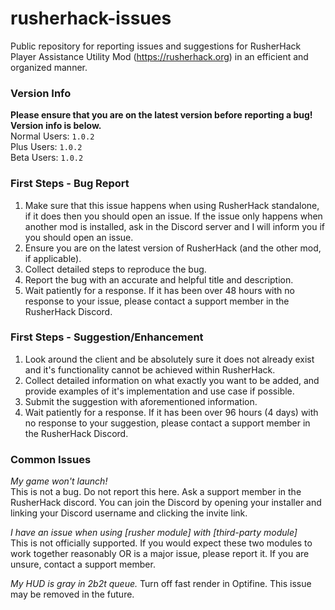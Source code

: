 # rusherhack-issues
Public repository for reporting issues and suggestions for RusherHack Player Assistance Utility Mod (https://rusherhack.org) in an efficient and organized manner.  

### Version Info
**Please ensure that you are on the latest version before reporting a bug! Version info is below.**  
Normal Users: `1.0.2`  
Plus Users: `1.0.2`  
Beta Users: `1.0.2`  

### First Steps - Bug Report

1. Make sure that this issue happens when using RusherHack standalone, if it does then you should open an issue. If the issue only happens when another mod is installed, ask in the Discord server and I will inform you if you should open an issue.
2. Ensure you are on the latest version of RusherHack (and the other mod, if applicable).
3. Collect detailed steps to reproduce the bug.
4. Report the bug with an accurate and helpful title and description.
5. Wait patiently for a response. If it has been over 48 hours with no response to your issue, please contact a support member in the RusherHack Discord.

### First Steps - Suggestion/Enhancement

1. Look around the client and be absolutely sure it does not already exist and it's functionality cannot be achieved within RusherHack.
2. Collect detailed information on what exactly you want to be added, and provide examples of it's implementation and use case if possible.
3. Submit the suggestion with aforementioned information.
4. Wait patiently for a response. If it has been over 96 hours (4 days) with no response to your suggestion, please contact a support member in the RusherHack Discord.

### Common Issues

*My game won't launch!*  
This is not a bug. Do not report this here. Ask a support member in the RusherHack discord. You can join the Discord by opening your installer and linking your Discord username and clicking the invite link.

*I have an issue when using \[rusher module\] with \[third-party module\]*  
This is not officially supported. If you would expect these two modules to work together reasonably OR is a major issue, please report it. If you are unsure, contact a support member.

*My HUD is gray in 2b2t queue.*
Turn off fast render in Optifine. This issue may be removed in the future.
